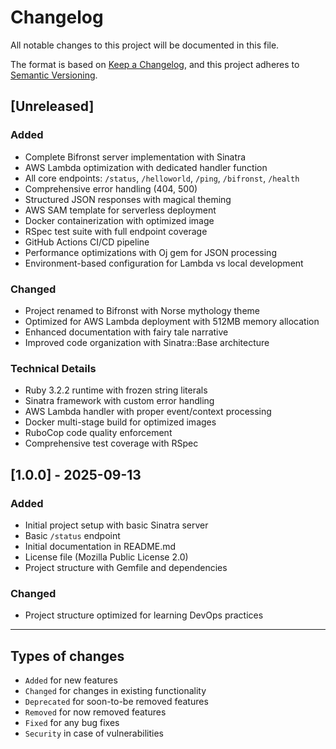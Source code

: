 # Changelog

All notable changes to this project will be documented in this file.

The format is based on [Keep a Changelog](https://keepachangelog.com/en/1.0.0/),
and this project adheres to [Semantic Versioning](https://semver.org/spec/v2.0.0.html).

## [Unreleased]

### Added
- Complete Bifronst server implementation with Sinatra
- AWS Lambda optimization with dedicated handler function
- All core endpoints: `/status`, `/helloworld`, `/ping`, `/bifronst`, `/health`
- Comprehensive error handling (404, 500)
- Structured JSON responses with magical theming
- AWS SAM template for serverless deployment
- Docker containerization with optimized image
- RSpec test suite with full endpoint coverage
- GitHub Actions CI/CD pipeline
- Performance optimizations with Oj gem for JSON processing
- Environment-based configuration for Lambda vs local development

### Changed
- Project renamed to Bifronst with Norse mythology theme
- Optimized for AWS Lambda deployment with 512MB memory allocation
- Enhanced documentation with fairy tale narrative
- Improved code organization with Sinatra::Base architecture

### Technical Details
- Ruby 3.2.2 runtime with frozen string literals
- Sinatra framework with custom error handling
- AWS Lambda handler with proper event/context processing
- Docker multi-stage build for optimized images
- RuboCop code quality enforcement
- Comprehensive test coverage with RSpec

## [1.0.0] - 2025-09-13

### Added
- Initial project setup with basic Sinatra server
- Basic `/status` endpoint
- Initial documentation in README.md
- License file (Mozilla Public License 2.0)
- Project structure with Gemfile and dependencies

### Changed
- Project structure optimized for learning DevOps practices

---

## Types of changes
- `Added` for new features
- `Changed` for changes in existing functionality
- `Deprecated` for soon-to-be removed features
- `Removed` for now removed features
- `Fixed` for any bug fixes
- `Security` in case of vulnerabilities
